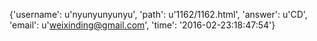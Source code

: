 {'username': u'nyunyunyunyu', 'path': u'1162/1162.html', 'answer': u'CD', 'email': u'weixinding@gmail.com', 'time': '2016-02-23:18:47:54'}